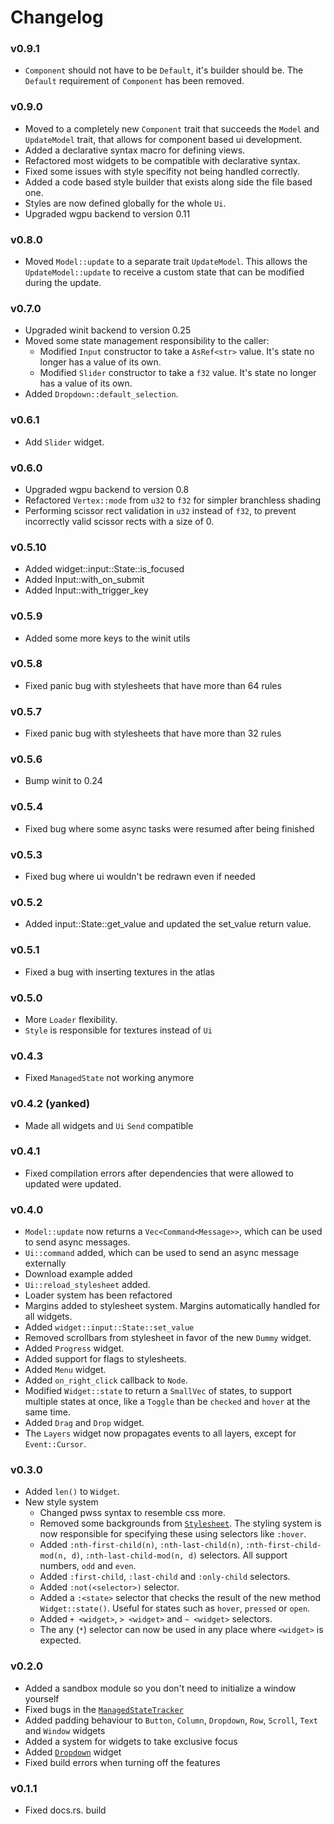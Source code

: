 # Changelog

### v0.9.1
- `Component` should not have to be `Default`, it's builder should be. The `Default` requirement of `Component` has been removed.

### v0.9.0
- Moved to a completely new `Component` trait that succeeds the `Model` and `UpdateModel` trait, that allows for component based ui development.
- Added a declarative syntax macro for defining views.
- Refactored most widgets to be compatible with declarative syntax.
- Fixed some issues with style specifity not being handled correctly.
- Added a code based style builder that exists along side the file based one.
- Styles are now defined globally for the whole `Ui`.
- Upgraded wgpu backend to version 0.11

### v0.8.0
- Moved `Model::update` to a separate trait `UpdateModel`. 
  This allows the `UpdateModel::update` to receive a custom state that can be modified during the update.

### v0.7.0
- Upgraded winit backend to version 0.25
- Moved some state management responsibility to the caller:
  - Modified `Input` constructor to take a `AsRef<str>` value. It's state no longer has a value of its own.
  - Modified `Slider` constructor to take a `f32` value. It's state no longer has a value of its own.
- Added `Dropdown::default_selection`.

### v0.6.1
- Add `Slider` widget.

### v0.6.0
- Upgraded wgpu backend to version 0.8
- Refactored `Vertex::mode` from `u32` to `f32` for simpler branchless shading
- Performing scissor rect validation in `u32` instead of `f32`, 
  to prevent incorrectly valid scissor rects with a size of 0.

### v0.5.10
- Added widget::input::State::is_focused
- Added Input::with_on_submit
- Added Input::with_trigger_key

### v0.5.9
- Added some more keys to the winit utils

### v0.5.8
- Fixed panic bug with stylesheets that have more than 64 rules

### v0.5.7
- Fixed panic bug with stylesheets that have more than 32 rules

### v0.5.6
- Bump winit to 0.24

### v0.5.4
- Fixed bug where some async tasks were resumed after being finished

### v0.5.3
- Fixed bug where ui wouldn't be redrawn even if needed

### v0.5.2
- Added input::State::get_value and updated the set_value return value.

### v0.5.1
- Fixed a bug with inserting textures in the atlas

### v0.5.0
- More `Loader` flexibility.
- `Style` is responsible for textures instead of `Ui`

### v0.4.3
- Fixed `ManagedState` not working anymore

### v0.4.2 (yanked)
- Made all widgets and `Ui` `Send` compatible

### v0.4.1
- Fixed compilation errors after dependencies that were allowed to updated were updated.

### v0.4.0
- `Model::update` now returns a `Vec<Command<Message>>`, which can be used to send async messages.
- `Ui::command` added, which can be used to send an async message externally
- Download example added
- `Ui::reload_stylesheet` added.
- Loader system has been refactored
- Margins added to stylesheet system. Margins automatically handled for all widgets.
- Added `widget::input::State::set_value`
- Removed scrollbars from stylesheet in favor of the new `Dummy` widget.
- Added `Progress` widget.
- Added support for flags to stylesheets.
- Added `Menu` widget.
- Added `on_right_click` callback to `Node`.
- Modified `Widget::state` to return a `SmallVec` of states, to support multiple states at once, 
like a `Toggle` than be `checked` and `hover` at the same time.
- Added `Drag` and `Drop` widget.
- The `Layers` widget now propagates events to all layers, except for `Event::Cursor`.

 ### v0.3.0
- Added `len()` to `Widget`.
- New style system
    - Changed pwss syntax to resemble css more.
    - Removed some backgrounds from [`Stylesheet`](src/stylesheet/mod.rs).
    The styling system is now responsible for specifying these using selectors like `:hover`.
    - Added `:nth-first-child(n)`, `:nth-last-child(n)`, `:nth-first-child-mod(n, d)`, 
    `:nth-last-child-mod(n, d)` selectors. All support numbers, `odd` and `even`.
    - Added `:first-child`, `:last-child` and `:only-child` selectors.
    - Added `:not(<selector>)` selector.
    - Added a `:<state>` selector that checks the result of the new method `Widget::state()`.
    Useful for states such as `hover`, `pressed` or `open`.
    - Added `+ <widget>`, `> <widget>` and `~ <widget>` selectors.
    - The any (`*`) selector can now be used in any place where `<widget>` is expected.  

 ### v0.2.0
- Added a sandbox module so you don't need to initialize a window yourself
- Fixed bugs in the [`ManagedStateTracker`](src/tracker.rs)
- Added padding behaviour to `Button`, `Column`, `Dropdown`, `Row`, `Scroll`, `Text` and `Window` widgets
- Added a system for widgets to take exclusive focus
- Added [`Dropdown`](src/widget/dropdown.rs) widget
- Fixed build errors when turning off the features

 ### v0.1.1
- Fixed docs.rs. build